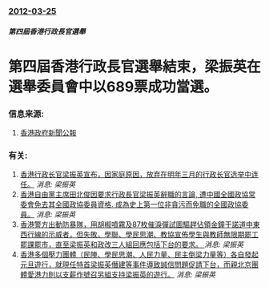 ### [2012-03-25](/news/2012/03/25/index.md)

##### 第四屆香港行政長官選舉
# 第四屆香港行政長官選舉結束，梁振英在選舉委員會中以689票成功當選。




### 信息来源:

1. [香港政府新聞公報](http://www.info.gov.hk/gia/general/201203/25/P201203250287.htm)

### 有关:

1. [香港行政长官梁振英宣布，因家庭原因，放弃在明年三月的行政长官选举中连任。](/news/2016/12/9/香港行政长官梁振英宣布-因家庭原因-放弃在明年三月的行政长官选举中连任.md) _消息: 梁振英_
2. [香港自由黨主席田北俊因要求行政長官梁振英辭職的言論, 遭中國全國政協常委會免去其全國政協委員資格. 成為史上第一位非貪污而免職的全國政協委員。](/news/2014/10/29/香港自由黨主席田北俊因要求行政長官梁振英辭職的言論-遭中國全國政協常委會免去其全國政協委員資格-成為史上第一位非貪污.md) _消息: 梁振英_
3. [ 香港警方出動防暴隊，用胡椒噴霧及87枚催淚彈試圖驅趕佔領金鐘干諾道中東西行線的示威者，但失敗。學聯、學民思潮、教協宣佈學生與教師無限期罷工罷課罷市，直至梁振英和政改三人組回應包括下台的要求。 ](/news/2014/09/1/香港警方出動防暴隊-用胡椒噴霧及87枚催淚彈試圖驅趕佔領金鐘干諾道中東西行線的示威者-但失敗-學聯-學民思潮-教協宣佈.md) _消息: 梁振英_
4. [ 香港多個壓力團體（民陣、學民思潮、人民力量、民主倒梁力量等）各自發起元旦遊行，就現任特首梁振英僭建等事件導致誠信問題促請下台，而親北京團體愛港力則以支薪作號召另組支持梁振英的遊行。](/news/2013/01/1/香港多個壓力團體-民陣-學民思潮-人民力量-民主倒梁力量等-各自發起元旦遊行-就現任特首梁振英僭建等事件導致誠信問題促.md) _消息: 梁振英_

